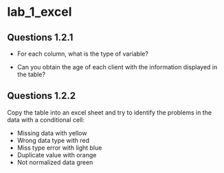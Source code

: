 # lab_1_excel


## Questions 1.2.1

  - For each column, what is the type of variable?
  
  - Can you obtain the age of each client with the information displayed in the table? 

## Questions 1.2.2

Copy the table into an excel sheet and try to identify the problems in the data with a conditional cell:
  
  - Missing data with yellow 
  - Wrong data type with red 
  - Miss type error with light blue
  - Duplicate value with orange
  - Not normalized data green
